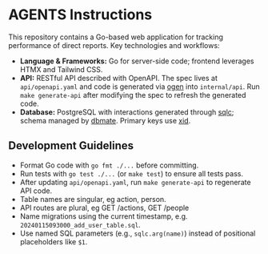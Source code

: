 # AGENTS Instructions

This repository contains a Go-based web application for tracking performance of direct reports. Key technologies and workflows:

- **Language & Frameworks:** Go for server-side code; frontend leverages HTMX and Tailwind CSS.
- **API:** RESTful API described with OpenAPI. The spec lives at `api/openapi.yaml` and code is generated via [ogen](https://ogen.dev/) into `internal/api`. Run `make generate-api` after modifying the spec to refresh the generated code.
- **Database:** PostgreSQL with interactions generated through [sqlc](https://sqlc.dev/); schema managed by [dbmate](https://github.com/amacneil/dbmate). Primary keys use [xid](https://github.com/rs/xid).

## Development Guidelines

- Format Go code with `go fmt ./...` before committing.
- Run tests with `go test ./...` (or `make test`) to ensure all tests pass.
- After updating `api/openapi.yaml`, run `make generate-api` to regenerate API code.
- Table names are singular, eg action, person.
- API routes are plural, eg GET /actions, GET /people
- Name migrations using the current timestamp, e.g. `20240115093000_add_user_table.sql`.
- Use named SQL parameters (e.g., `sqlc.arg(name)`) instead of positional placeholders like `$1`.
